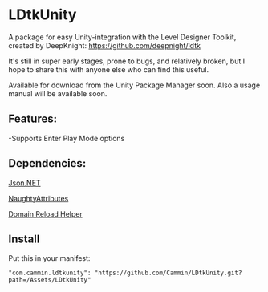 # LDtkUnity
A package for easy Unity-integration with the Level Designer Toolkit, created by DeepKnight: https://github.com/deepnight/ldtk

It's still in super early stages, prone to bugs, and relatively broken, but I hope to share this with anyone else who can find this useful.

Available for download from the Unity Package Manager soon.
Also a usage manual will be available soon.

## Features:

-Supports Enter Play Mode options


## Dependencies:

[Json.NET](https://github.com/jilleJr/Newtonsoft.Json-for-Unity)

[NaughtyAttributes](https://github.com/dbrizov/NaughtyAttributes)

[Domain Reload Helper](https://github.com/joshcamas/unity-domain-reload-helper)


## Install
Put this in your manifest:

```"com.cammin.ldtkunity": "https://github.com/Cammin/LDtkUnity.git?path=/Assets/LDtkUnity"```


